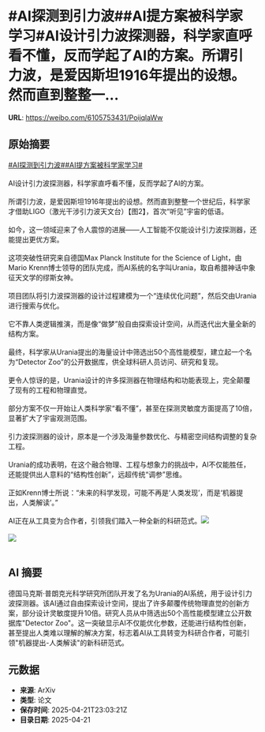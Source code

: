# #AI探测到引力波##AI提方案被科学家学习#AI设计引力波探测器，科学家直呼看不懂，反而学起了AI的方案。所谓引力波，是爱因斯坦1916年提出的设想。然而直到整整一...

**URL**: https://weibo.com/6105753431/PoijqlaWw

## 原始摘要

<a href="https://m.weibo.cn/search?containerid=231522type%3D1%26t%3D10%26q%3D%23AI%E6%8E%A2%E6%B5%8B%E5%88%B0%E5%BC%95%E5%8A%9B%E6%B3%A2%23&amp;extparam=%23AI%E6%8E%A2%E6%B5%8B%E5%88%B0%E5%BC%95%E5%8A%9B%E6%B3%A2%23" data-hide=""><span class="surl-text">#AI探测到引力波#</span></a><a href="https://m.weibo.cn/search?containerid=231522type%3D1%26t%3D10%26q%3D%23AI%E6%8F%90%E6%96%B9%E6%A1%88%E8%A2%AB%E7%A7%91%E5%AD%A6%E5%AE%B6%E5%AD%A6%E4%B9%A0%23&amp;extparam=%23AI%E6%8F%90%E6%96%B9%E6%A1%88%E8%A2%AB%E7%A7%91%E5%AD%A6%E5%AE%B6%E5%AD%A6%E4%B9%A0%23" data-hide=""><span class="surl-text">#AI提方案被科学家学习#</span></a><br><br>AI设计引力波探测器，科学家直呼看不懂，反而学起了AI的方案。<br><br>所谓引力波，是爱因斯坦1916年提出的设想。然而直到整整一个世纪后，科学家才借助LIGO（激光干涉引力波天文台）【图2】，首次“听见”宇宙的低语。<br><br>如今，这一领域迎来了令人震惊的进展——人工智能不仅能设计引力波探测器，还能提出更优方案。<br><br>这项突破性研究来自德国Max Planck Institute for the Science of Light，由Mario Krenn博士领导的团队完成，而AI系统的名字叫Urania，取自希腊神话中象征天文学的缪斯女神。<br><br>项目团队将引力波探测器的设计过程建模为一个“连续优化问题”，然后交由Urania进行搜索与优化。<br><br>它不靠人类逻辑推演，而是像“做梦”般自由探索设计空间，从而迭代出大量全新的结构方案。<br><br>最终，科学家从Urania提出的海量设计中筛选出50个高性能模型，建立起一个名为“Detector Zoo”的公开数据库，供全球科研人员访问、研究和复现。<br><br>更令人惊讶的是，Urania设计的许多探测器在物理结构和功能表现上，完全颠覆了现有的工程和物理直觉。<br><br>部分方案不仅一开始让人类科学家“看不懂”，甚至在探测灵敏度方面提高了10倍，显著扩大了宇宙观测范围。<br><br>引力波探测器的设计，原本是一个涉及海量参数优化、与精密空间结构调整的复杂工程。<br><br>Urania的成功表明，在这个融合物理、工程与想象力的挑战中，AI不仅能胜任，还能提供出人意料的“结构性创新”，远超传统“调参”思维。<br><br>正如Krenn博士所说：“未来的科学发现，可能不再是‘人类发现’，而是‘机器提出，人类解读’。”<br><br>AI正在从工具变为合作者，引领我们踏入一种全新的科研范式。<img style="" src="https://tvax1.sinaimg.cn/large/006Fd7o3gy1i0oi1mkby8j30zk0qme5t.jpg" referrerpolicy="no-referrer"><br><br><img style="" src="https://tvax1.sinaimg.cn/large/006Fd7o3gy1i0oi1wp5j4j30hs0e00wi.jpg" referrerpolicy="no-referrer"><br><br>

## AI 摘要

德国马克斯·普朗克光科学研究所团队开发了名为Urania的AI系统，用于设计引力波探测器。该AI通过自由探索设计空间，提出了许多颠覆传统物理直觉的创新方案，部分设计灵敏度提升10倍。研究人员从中筛选出50个高性能模型建立公开数据库"Detector Zoo"。这一突破显示AI不仅能优化参数，还能进行结构性创新，甚至提出人类难以理解的解决方案，标志着AI从工具转变为科研合作者，可能引领"机器提出-人类解读"的新科研范式。

## 元数据

- **来源**: ArXiv
- **类型**: 论文
- **保存时间**: 2025-04-21T23:03:21Z
- **目录日期**: 2025-04-21
